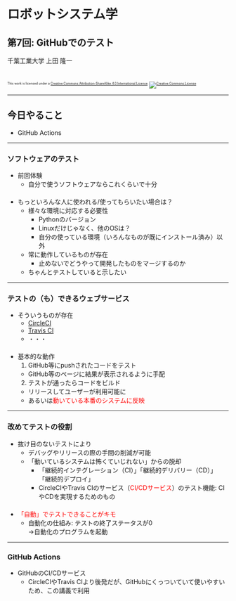 # ロボットシステム学

## 第7回: GitHubでのテスト

千葉工業大学 上田 隆一

<br />

<p style="font-size:50%">
This work is licensed under a <a rel="license" href="http://creativecommons.org/licenses/by-sa/4.0/">Creative Commons Attribution-ShareAlike 4.0 International License</a>.
<a rel="license" href="http://creativecommons.org/licenses/by-sa/4.0/">
<img alt="Creative Commons License" style="border-width:0" src="https://i.creativecommons.org/l/by-sa/4.0/88x31.png" /></a>
</p>

---

## 今日やること

* GitHub Actions

---

### ソフトウェアのテスト

* 前回体験
  * 自分で使うソフトウェアならこれくらいで十分<br />　
* もっといろんな人に使われる/使ってもらいたい場合は？
  * 様々な環境に対応する必要性
    * Pythonのバージョン
    * Linuxだけじゃなく、他のOSは？
    * 自分の使っている環境（いろんなものが既にインストール済み）以外
  * 常に動作しているものが存在
    * 止めないでどうやって開発したものをマージするのか
  * ちゃんとテストしていると示したい

---

### テストの（も）できるウェブサービス

* そういうものが存在
  * [CircleCI](https://circleci.com/ja/)
  * [Travis CI](https://www.travis-ci.com/)
  * ・・・<br />　
* 基本的な動作
  1. GitHub等にpushされたコードをテスト
    * GitHub等のページに結果が表示されるように手配
  2. テストが通ったらコードをビルド
    * リリースしてユーザーが利用可能に
    * あるいは<span style="color:red">動いている本番のシステムに反映</span>


---

### 改めてテストの役割

* 抜け目のないテストにより
  * デバッグやリリースの際の手間の削減が可能
  * 「動いているシステムは怖くていじれない」からの脱却
    * 「継続的インテグレーション（CI）」「継続的デリバリー（CD）」<br />「継続的デプロイ」
    * CircleCIやTravis CIのサービス（<span style="color:red">CI/CDサービス</span>）のテスト機能: CIやCDを実現するためのもの<br />　
* <span style="color:red">「自動」でテストできることがキモ</span>
  * 自動化の仕組み: テストの終了ステータスが0<br />$\rightarrow$自動化のプログラムを起動

---

### <span style="text-transform:none">GitHub Actions</span>

* GitHubのCI/CDサービス
  * CircleCIやTravis CIより後発だが、GitHubにくっついていて使いやすいため、この講義で利用

